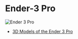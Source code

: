 # Ender-3 Pro
![Ender 3 Pro](https://raw.githubusercontent.com/hyotynen/Ender-3-Pro/master/Ender%203%20Pro.png?raw=true "Ender 3 Pro")
- [3D Models of the Ender 3 Pro](https://github.com/hyotynen/Ender-3-Pro/tree/master/3D%20Model)
